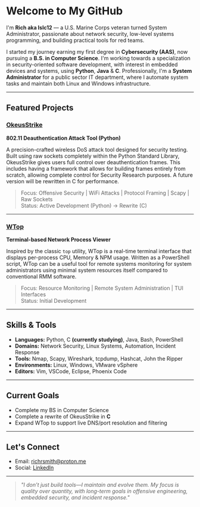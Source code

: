 # Welcome to My GitHub

I'm **Rich aka Islc12** — a U.S. Marine Corps veteran turned System Administrator, passionate about network security, low-level systems programming, and building practical tools for red teams.

I started my journey earning my first degree in **Cybersecurity (AAS)**, now pursuing a **B.S. in Computer Science**. I'm working towards a specialization in security-oriented software development, with interest in embedded devices and systems, using **Python**, **Java** & **C**. Professionally, I'm a **System Administrator** for a public sector IT department, where I automate system tasks and maintain both Linux and Windows infrastructure.

---

## Featured Projects

### [OkeusStrike](https://github.com/Islc12/OkeusStrike)
**802.11 Deauthentication Attack Tool (Python)**

A precision-crafted wireless DoS attack tool designed for security testing. Built using raw sockets completely within the Python Standard Library, OkeusStrike gives users full control over deauthentication frames. This includes having a framework that allows for building frames entirely from scratch, allowing complete control for Security Research purposes. A future version will be rewritten in C for performance.

> Focus: Offensive Security | WiFi Attacks | Protocol Framing | Scapy | Raw Sockets  
> Status: Active Development (Python) → Rewrite (C)

---

### [WTop](https://github.com/Islc12/WTop)
**Terminal-based Network Process Viewer**

Inspired by the classic `top` utility, WTop is a real-time terminal interface that displays per-process CPU, Memory & NPM usage. Written as a PowerShell script, WTop can be a useful tool for remote systems monitoring for system administrators using minimal system resources itself compared to conventional RMM software.

> Focus: Resource Monitoring | Remote System Administration | TUI Interfaces  
> Status: Initial Development

---

## Skills & Tools

- **Languages:** Python, C **(currently studying)**, Java, Bash, PowerShell
- **Domains:** Network Security, Linux Systems, Automation, Incident Response
- **Tools:** Nmap, Scapy, Wireshark, tcpdump, Hashcat, John the Ripper
- **Environments:** Linux, Windows, VMware vSphere
- **Editors:** Vim, VSCode, Eclipse, Phoenix Code

---

## Current Goals

- Complete my BS in Computer Science
- Complete a rewrite of OkeusStrike in **C**
- Expand WTop to support live DNS/port resolution and filtering

---

## Let's Connect

- Email: [richrsmith@proton.me](mailto:richrsmith@proton.me)  
- Social: [LinkedIn](https://www.linkedin.com/in/rrsmith52324)  

---

> *"I don’t just build tools—I maintain and evolve them. My focus is quality over quantity, with long-term goals in offensive engineering, embedded security, and incident response."*
